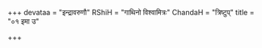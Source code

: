 +++
devataa = "इन्द्रावरुणौ"
RShiH = "गाथिनो विश्वामित्रः"
ChandaH = "त्रिष्टुप्"
title = "०१ इमा उ"

+++

